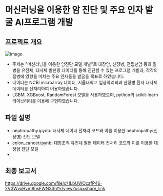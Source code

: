 # 머신러닝을 이용한 암 진단 및 주요 인자 발굴 AI프로그램 개발

## 프로젝트 개요
![image](https://user-images.githubusercontent.com/80587844/218678242-6d3e09b6-9767-41a1-9130-c630bf4b3280.png)

* 주제는 "머신러닝을 이용한 암진단 모델 개발"로 대장암, 신장병, 전립선암 등의 질병을 유전체, 대사체 발현량 데이터를 통해 진단할 수 있는 프로그램 개발과, 각각의 질병에 영향을 미치는 주요 인자들을 발굴을 목표로 하였습니다.  
* 데이터는 NCBI microarray 데이터, 서울대학교 임상약리학과 신장병 환자 대사체 데이터를 전처리하여 이용하였습니다.
* LGBM, XGBoost, RandomForest 모델을 사용하였으며, python의 scikit-learn 라이브러리를 이용해 구현하였습니다.
## 파일 설명
* nephropathy.ipynb: 대사체 데이터 전처리 코드와 이를 이용한 nephropathy(신장병) 진단 모델
* colon_cancer.ipynb: 대장조직 유전체 발현 데이터 전처리 코드와 이를 이용한 대장암 진단 모델
* 
## 최종 보고서
 https://drive.google.com/file/d/1LbUWOcafP46-2V3WvxHym8hsFWN33nYk/view?usp=share_link
